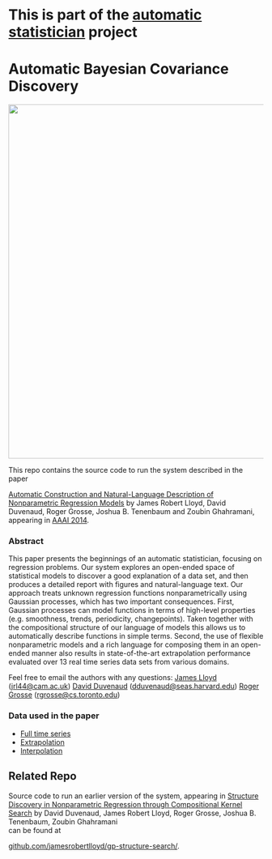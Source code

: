 This is part of the [automatic statistician](http://www.automaticstatistician.com/) project
========

Automatic Bayesian Covariance Discovery
=====================

<img src="https://raw.githubusercontent.com/jamesrobertlloyd/gpss-research/master/logo.png" width="700">

This repo contains the source code to run the system described in the paper

[Automatic Construction and Natural-Language Description of Nonparametric Regression Models](http://arxiv.org/pdf/1402.4304.pdf)
by James Robert Lloyd, David Duvenaud, Roger Grosse, Joshua B. Tenenbaum and Zoubin Ghahramani,
appearing in [AAAI 2014](http://www.aaai.org/Conferences/AAAI/aaai14.php).


### Abstract

This paper presents the beginnings of an automatic statistician, focusing on regression problems. Our system explores an open-ended space of statistical models to discover a good explanation of a data set, and then produces a detailed report with figures and natural-language text. Our approach treats unknown regression functions nonparametrically using Gaussian processes, which has two important consequences. First, Gaussian processes can model functions in terms of high-level properties (e.g. smoothness, trends, periodicity, changepoints). Taken together with the compositional structure of our language of models this allows us to automatically describe functions in simple terms. Second, the use of flexible nonparametric models and a rich language for composing them in an open-ended manner also results in state-of-the-art extrapolation performance evaluated over 13 real time series data sets from various domains.

Feel free to email the authors with any questions:
[James Lloyd](http://mlg.eng.cam.ac.uk/Lloyd/) (jrl44@cam.ac.uk)
[David Duvenaud](http://people.seas.harvard.edu/~dduvenaud/) (dduvenaud@seas.harvard.edu)
[Roger Grosse](http://www.cs.toronto.edu/~rgrosse/) (rgrosse@cs.toronto.edu)


### Data used in the paper

 - [Full time series](https://github.com/jamesrobertlloyd/gpss-research/tree/master/data/tsdlr-renamed)
 - [Extrapolation](https://github.com/jamesrobertlloyd/gpss-research/tree/master/data/tsdlr_9010)
 - [Interpolation](https://github.com/jamesrobertlloyd/gpss-research/tree/master/data/tsdlr_5050)


Related Repo
------------------

Source code to run an earlier version of the system, appearing in 
[Structure Discovery in Nonparametric Regression through Compositional Kernel Search](http://arxiv.org/abs/1302.4922)
by David Duvenaud, James Robert Lloyd, Roger Grosse, Joshua B. Tenenbaum, Zoubin Ghahramani  
can be found at

[github.com/jamesrobertlloyd/gp-structure-search/](www.github.com/jamesrobertlloyd/gp-structure-search/).

